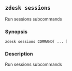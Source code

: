 ## `zdesk sessions`

Run sessions subcommands

### Synopsis

    zdesk sessions COMMAND[ ... ]

### Description

Run sessions subcommands

